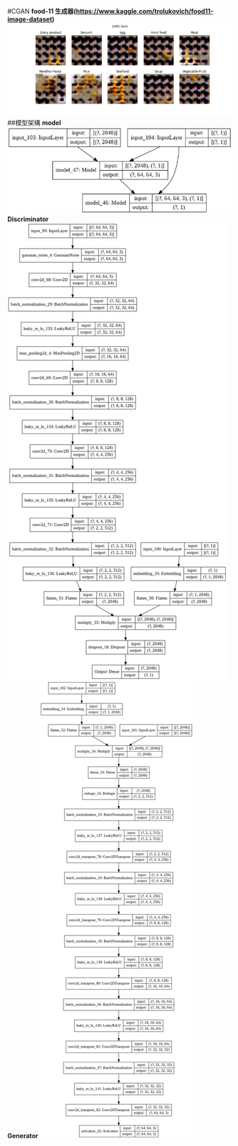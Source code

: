 #CGAN
**food-11 生成器(https://www.kaggle.com/trolukovich/food11-image-dataset)**
[![](https://github.com/leeprinxin/CGAN/blob/main/ezgif.com-gif-maker.gif?raw=true)](https://github.com/leeprinxin/CGAN/blob/main/ezgif.com-gif-maker.gif?raw=true)
##模型架構
**model**
[![](https://github.com/leeprinxin/CGAN/blob/main/model.png?raw=true)](http://https://github.com/leeprinxin/CGAN/blob/main/model.png?raw=true)
**Discriminator**
[![](https://github.com/leeprinxin/CGAN/blob/main/discriminator.png?raw=true)](http://https://github.com/leeprinxin/CGAN/blob/main/discriminator.png?raw=true)
**Generator**
[![](https://github.com/leeprinxin/CGAN/blob/main/generator.png?raw=true)](http://https://github.com/leeprinxin/CGAN/blob/main/generator.png?raw=true)
